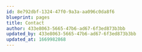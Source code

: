 ```yaml
---
id: 8e792dbf-1324-47f0-9a3a-aa096c0da8f6
blueprint: pages
title: Contact
author: 433e8063-5665-47b6-ad67-6f3ed873b3bb
updated_by: 433e8063-5665-47b6-ad67-6f3ed873b3bb
updated_at: 1669982868
---
```

